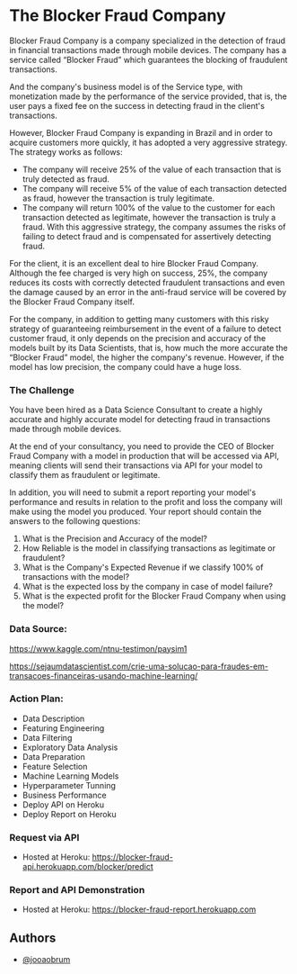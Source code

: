 
# The Blocker Fraud Company



Blocker Fraud Company is a company specialized in the detection of fraud in financial transactions made through mobile devices. The company has a service called “Blocker Fraud” which guarantees the blocking of fraudulent transactions.

And the company's business model is of the Service type, with monetization made by the performance of the service provided, that is, the user pays a fixed fee on the success in detecting fraud in the client's transactions.

However, Blocker Fraud Company is expanding in Brazil and in order to acquire customers more quickly, it has adopted a very aggressive strategy. The strategy works as follows:

- The company will receive 25% of the value of each transaction that is truly detected as fraud.
- The company will receive 5% of the value of each transaction detected as fraud, however the transaction is truly legitimate.
- The company will return 100% of the value to the customer for each transaction detected as legitimate, however the transaction is truly a fraud.
With this aggressive strategy, the company assumes the risks of failing to detect fraud and is compensated for assertively detecting fraud.

For the client, it is an excellent deal to hire Blocker Fraud Company. Although the fee charged is very high on success, 25%, the company reduces its costs with correctly detected fraudulent transactions and even the damage caused by an error in the anti-fraud service will be covered by the Blocker Fraud Company itself.

For the company, in addition to getting many customers with this risky strategy of guaranteeing reimbursement in the event of a failure to detect customer fraud, it only depends on the precision and accuracy of the models built by its Data Scientists, that is, how much the more accurate the “Blocker Fraud” model, the higher the company's revenue. However, if the model has low precision, the company could have a huge loss.

### The Challenge 
You have been hired as a Data Science Consultant to create a highly accurate and highly accurate model for detecting fraud in transactions made through mobile devices.

At the end of your consultancy, you need to provide the CEO of Blocker Fraud Company with a model in production that will be accessed via API, meaning clients will send their transactions via API for your model to classify them as fraudulent or legitimate.

In addition, you will need to submit a report reporting your model's performance and results in relation to the profit and loss the company will make using the model you produced. Your report should contain the answers to the following questions:

1. What is the Precision and Accuracy of the model?
2. How Reliable is the model in classifying transactions as legitimate or fraudulent?
3. What is the Company's Expected Revenue if we classify 100% of transactions with the model?
4. What is the expected loss by the company in case of model failure?
5. What is the expected profit for the Blocker Fraud Company when using the model? 

### Data Source:
https://www.kaggle.com/ntnu-testimon/paysim1

https://sejaumdatascientist.com/crie-uma-solucao-para-fraudes-em-transacoes-financeiras-usando-machine-learning/

### Action Plan:

- Data Description
- Featuring Engineering
- Data Filtering
- Exploratory Data Analysis
- Data Preparation
- Feature Selection
- Machine Learning Models
- Hyperparameter Tunning
- Business Performance
- Deploy API on Heroku
- Deploy Report on Heroku

### Request via API
- Hosted at Heroku: https://blocker-fraud-api.herokuapp.com/blocker/predict

### Report and API Demonstration
- Hosted at Heroku:  https://blocker-fraud-report.herokuapp.com

## Authors

- [@jooaobrum](https://www.github.com/jooaobrum)

  
